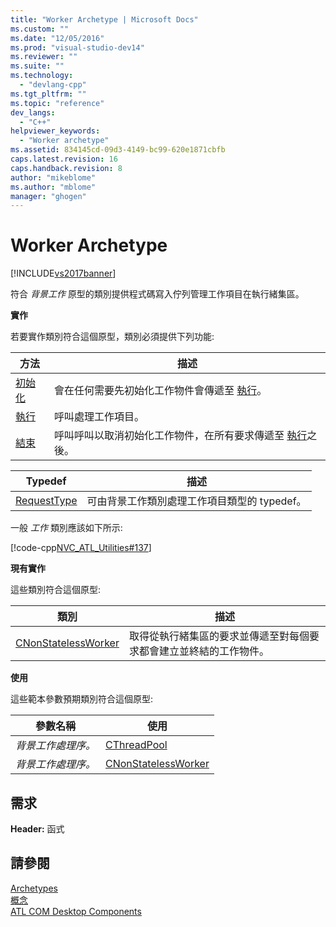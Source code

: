 ```yaml
---
title: "Worker Archetype | Microsoft Docs"
ms.custom: ""
ms.date: "12/05/2016"
ms.prod: "visual-studio-dev14"
ms.reviewer: ""
ms.suite: ""
ms.technology: 
  - "devlang-cpp"
ms.tgt_pltfrm: ""
ms.topic: "reference"
dev_langs: 
  - "C++"
helpviewer_keywords: 
  - "Worker archetype"
ms.assetid: 834145cd-09d3-4149-bc99-620e1871cbfb
caps.latest.revision: 16
caps.handback.revision: 8
author: "mikeblome"
ms.author: "mblome"
manager: "ghogen"
---
```

# Worker Archetype
[!INCLUDE[vs2017banner](../../assembler/inline/includes/vs2017banner.md)]

符合 *背景工作* 原型的類別提供程式碼寫入佇列管理工作項目在執行緒集區。  
  
 **實作**  
  
 若要實作類別符合這個原型，類別必須提供下列功能:  
  
|方法|描述|  
|--------|--------|  
|[初始化](../Topic/WorkerArchetype::Initialize.md)|會在任何需要先初始化工作物件會傳遞至 [執行](../Topic/WorkerArchetype::Execute.md)。|  
|[執行](../Topic/WorkerArchetype::Execute.md)|呼叫處理工作項目。|  
|[結束](../Topic/WorkerArchetype::Terminate.md)|呼叫呼叫以取消初始化工作物件，在所有要求傳遞至 [執行](../Topic/WorkerArchetype::Execute.md)之後。|  
  
|Typedef|描述|  
|-------------|--------|  
|[RequestType](../Topic/WorkerArchetype::RequestType.md)|可由背景工作類別處理工作項目類型的 typedef。|  
  
 一般 *工作* 類別應該如下所示:  
  
 [!code-cpp[NVC_ATL_Utilities#137](../../atl/codesnippet/CPP/worker-archetype_1.cpp)]  
  
 **現有實作**  
  
 這些類別符合這個原型:  
  
|類別|描述|  
|--------|--------|  
|[CNonStatelessWorker](../../atl/reference/cnonstatelessworker-class.md)|取得從執行緒集區的要求並傳遞至對每個要求都會建立並終結的工作物件。|  
  
 **使用**  
  
 這些範本參數預期類別符合這個原型:  
  
|參數名稱|使用|  
|----------|--------|  
|*背景工作處理序。*|[CThreadPool](../../atl/reference/cthreadpool-class.md)|  
|*背景工作處理序。*|[CNonStatelessWorker](../../atl/reference/cnonstatelessworker-class.md)|  
  
## 需求  
 **Header:** 函式  
  
## 請參閱  
 [Archetypes](../../atl/reference/atl-archetypes.md)   
 [概念](../../atl/active-template-library-atl-concepts.md)   
 [ATL COM Desktop Components](../../atl/atl-com-desktop-components.md)